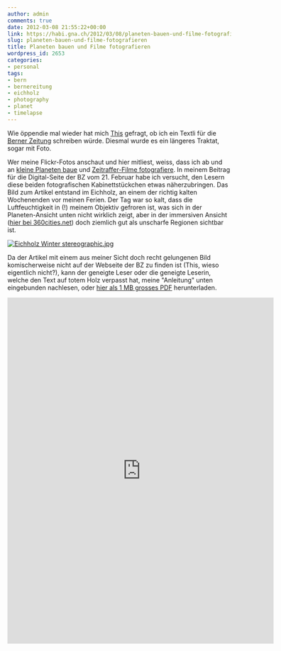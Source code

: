 ```yaml
---
author: admin
comments: true
date: 2012-03-08 21:55:22+00:00
link: https://habi.gna.ch/2012/03/08/planeten-bauen-und-filme-fotografieren/
slug: planeten-bauen-und-filme-fotografieren
title: Planeten bauen und Filme fotografieren
wordpress_id: 2653
categories:
- personal
tags:
- bern
- bernereitung
- eichholz
- photography
- planet
- timelapse
---
```


Wie öppendie mal wieder hat mich [This](http://www.borniert.com/) gefragt, ob ich ein Textli für die [Berner Zeitung](http://www.bernerzeitung.ch/) schreiben würde.
Diesmal wurde es ein längeres Traktat, sogar mit Foto.

Wer meine Flickr-Fotos anschaut und hier mitliest, weiss, dass ich ab und an [kleine Planeten baue](https://www.flickr.com/photos/habi/sets/72157627396346402/) und [Zeitraffer-Filme fotografiere](https://vimeo.com/album/1864912).
In meinem Beitrag für die Digital-Seite der BZ vom 21. Februar habe ich versucht, den Lesern diese beiden fotografischen Kabinettstückchen etwas näherzubringen.
Das Bild zum Artikel entstand im Eichholz, an einem der richtig kalten Wochenenden vor meinen Ferien.
Der Tag war so kalt, dass die Luftfeuchtigkeit in (!) meinem Objektiv gefroren ist, was sich in der Planeten-Ansicht unten nicht wirklich zeigt, aber in der immersiven Ansicht ([hier bei 360cities.net](http://www.360cities.net/image/bern-eichholz-winter)) doch ziemlich gut als unscharfe Regionen sichtbar ist.

[![Eichholz Winter stereographic.jpg](https://habi.gna.ch/wp-content/uploads/2012/03/Eichholz-Winter-stereographic-tm.jpg)](https://habi.gna.ch/wp-content/uploads/2012/03/Eichholz-Winter-stereographic.jpg)

Da der Artikel mit einem aus meiner Sicht doch recht gelungenen Bild komischerweise nicht auf der Webseite der BZ zu finden ist (This, wieso eigentlich nicht?), kann der geneigte Leser oder die geneigte Leserin, welche den Text auf totem Holz verpasst hat, meine "Anleitung" unten eingebunden nachlesen, oder [hier als 1 MB grosses PDF](https://habi.gna.ch/wp-content/uploads/2012/03/BZ-digital-planeten_im_zeitraffer.pdf) herunterladen.

<iframe src="http://docs.google.com/viewer?url=http%3A%2F%2Fhabi.gna.ch%2Fwp-content%2Fuploads%2F2012%2F03%2FBZ-digital-planeten_im_zeitraffer.pdf&amp;embedded=true" style="border: none;" width="600" height="780"></iframe>
